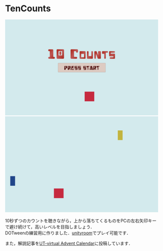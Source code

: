 # TenCounts
<img src="title.png" width="500px">
<img src="play.png" width="500px">

10秒ずつのカウントを聴きながら，上から落ちてくるものをPCの左右矢印キーで避け続けて，高いレベルを目指しましょう．   
DOTweenの練習用に作りました．[unityroom](https://unityroom.com/games/10counts)でプレイ可能です．

また，解説記事を[UT-virtual Advent Calendar](https://qiita.com/advent-calendar/2018/ut-virtual)に投稿しています．
